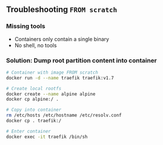 ## Troubleshooting `FROM scratch`

### Missing tools

- Containers only contain a single binary
- No shell, no tools

### Solution: Dump root partition content into container

```bash
# Container with image FROM scratch
docker run -d --name traefik traefik:v1.7

# Create local rootfs
docker create --name alpine alpine
docker cp alpine:/ .

# Copy into container
rm /etc/hosts /etc/hostname /etc/resolv.conf
docker cp . traefik:/

# Enter container
docker exec -it traefik /bin/sh
```